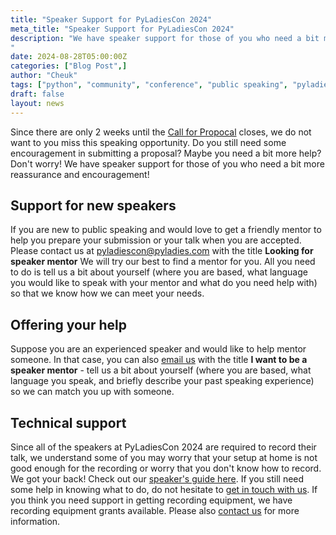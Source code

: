 ```yaml
---
title: "Speaker Support for PyLadiesCon 2024"
meta_title: "Speaker Support for PyLadiesCon 2024"
description: "We have speaker support for those of you who need a bit more reassurance and encouragement!
"
date: 2024-08-28T05:00:00Z
categories: ["Blog Post",]
author: "Cheuk"
tags: ["python", "community", "conference", "public speaking", "pyladies"]
draft: false
layout: news
---
```


Since there are only 2 weeks until the [Call for Propocal](https://pretalx.com/pyladiescon-2024/cfp) closes, we do not want to you miss this speaking opportunity. Do you still need some encouragement in submitting a proposal? Maybe you need a bit more help? Don't worry! We have speaker support for those of you who need a bit more reassurance and encouragement!

## Support for new speakers

If you are new to public speaking and would love to get a friendly mentor to help you prepare your submission or your talk when you are accepted. Please contact us at [pyladiescon@pyladies.com](mailto:pyladiescon@pyladies.com) with the title **Looking for speaker mentor** We will try our best to find a mentor for you. All you need to do is tell us a bit about yourself (where you are based, what language you would like to speak with your mentor and what do you need help with) so that we know how we can meet your needs.

## Offering your help

Suppose you are an experienced speaker and would like to help mentor someone. In that case, you can also [email us](mailto:pyladiescon@pyladies.com) with the title **I want to be a speaker mentor** - tell us a bit about yourself (where you are based, what language you speak, and briefly describe your past speaking experience) so we can match you up with someone.

## Technical support

Since all of the speakers at PyLadiesCon 2024 are required to record their talk, we understand some of you may worry that your setup at home is not good enough for the recording or worry that you don't know how to record. We got your back! Check out our [speaker's guide here](). If you still need some help in knowing what to do, do not hesitate to [get in touch with us](mailto:pyladiescon@pyladies.com). If you think you need support in getting recording equipment, we have recording equipment grants available. Please also [contact us](mailto:pyladiescon@pyladies.com) for more information.
